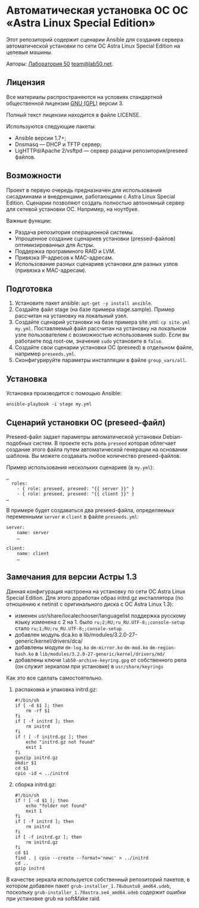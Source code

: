 # Автоматическая установка ОС ОС «Astra Linux Special Edition»

Этот репозиторий содержит сценарии Ansible для создания сервера
автоматической установки по сети ОС Astra Linux Special Edition
на целевые машины.

Авторы: [Лаборатория 50](http://лаборатория50.рф) team@lab50.net.

## Лицензия

Все материалы распространяются на условиях
стандартной общественной лицензии [GNU (GPL)](http://www.gnu.org/copyleft/gpl.html) версии 3.

Полный текст лицензии находится в файле LICENSE.

Используются следующие пакеты:

 - Ansible версии 1.7+;
 - Dnsmasq — DHCP и TFTP сервер;
 - LigHTTPd/Apache 2/vsftpd — сервер раздачи репозитория/preseed файлов.

## Возможности

Проект в первую очередь предназначен для использования сисадминами и внедренцами,
работающими с Astra Linux Special Edition. Сценарии позволяют создать полностью
автономный сервер для сетевой установки ОС. Например, на ноутбуке.

Важные функции:

 - Раздача репозитория операционной системы.
 - Упрощенное создание сценариев установки (pressed-файлов) оптимизированных
   для Астры.
 - Поддержка программного RAID и LVM.
 - Привязка IP-адресов к MAC-адресам.
 - Использование разных сценариев установки для разных узлов (привязка к MAC-адресам).

## Подготовка

 1. Установите пакет ansible: `apt-get -y install ansible`.
 2. Создайте файл stage (на базе примера stage.sample). Пример рассчитан на установку
    на локальный узел.
 3. Создайте сценарий установки на базе примера site.yml: `cp site.yml my.yml`.
    Поставляемый файл рассчитан на установку на локальном узле пользователем с
    возможностью использования sudo. Если вы работаете под root-ом, значение
    `sudo` установите в `false`.
 4. Создайте свои сценарии установки ОС (preseed) в отдельном файле, например
    `preseeds.yml`.
 5. Сконфигурируйте параметры инсталляции в файле `group_vars/all`.

## Установка

Установка производится с помощью Ansible:

    ansible-playbook -i stage my.yml

## Сценарий установки ОС (preseed-файл)

Preseed-файл задает параметры автоматической установки Debian-подобных систем.
В проекте есть роль `preseed` которая облегчает создание этого файла путем
автоматической генерации на основании шаблона. Вы можете создавать любое
количество preseed-файлов.

Пример использования нескольких сценариев (в `my.yml`):

    …
      roles:
        - { role: preseed, preseed: "{{ server }}" }
        - { role: preseed, preseed: "{{ client }}" }
    …

В примере будет создаваться два preseed-файла, определяемых переменными
`server` и `client` в файле `preseeds.yml`:

    server:
        name: server
        …

    client:
        name: client
        …

## Замечания для версии Астры 1.3

Данная конфигурация настроена на установку по сети ОС Astra Linux Special Edition.
Для этого доработан образ initrd.gz инсталлятора (по отношению к netinst
c оригинального диска с ОС Astra Linux 1.3):

 - изменен usr/share/localechooser/languagelist поддержка русскому языку изменена с 2 на 1.
   было `ru;2;RU;ru_RU.UTF-8;;console-setup` стало `ru;1;RU;ru_RU.UTF-8;;console-setup`
 - добавлен модуль dca.ko в lib/modules/3.2.0-27-generic/kernel/drivers/dca/
 - добавлены модули `dm-log.ko` `dm-mirror.ko` `dm-mod.ko` `dm-region-hash.ko`
   в `lib/modules/3.2.0-27-generic/kernel/drivers/md/`
 - добавлены ключи `lab50-archive-keyring.gpg` от собственного репа
   (он служит зеркалом при установке) в `usr/share/keyrings`

Как это все сделать самостоятельно.

 1. распаковка и упаковка initrd.gz:

        #!/bin/sh
        if [ -d $1 ]; then
            rm -rf $1
        fi
        if [ -f initrd ]; then
            rm initrd
        fi
        if ! [ -f initrd.gz ]; then
            echo "initrd.gz not found"
            exit 1
        fi
        gunzip initrd.gz
        mkdir $1
        cd $1
        cpio -id < ../initrd

 2. сборка initrd.gz:

        #!/bin/sh
        if ! [ -d $1 ]; then
            echo "folder not found"
            exit 1
        fi
        if [ -f initrd ]; then
            rm initrd
        fi
        if [ -f initrd.gz ]; then
            rm initrd.gz
        fi
        cd $1
        find . | cpio --create --format='newc' > ../initrd
        cd ..
        gzip initrd

В качестве зеркала используется собственный репозиторий пакетов, в котором добавлен пакет
`grub-installer_1.78ubuntu8_amd64.udeb`, поскольку `grub-installer_1.70astra.se4_amd64.udeb` содержит
ошибки при установке grub на soft&fake raid.

